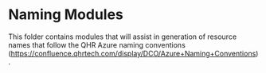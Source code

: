 # Naming Modules

This folder contains modules that will assist in generation of resource names that follow the QHR
Azure naming conventions (https://confluence.qhrtech.com/display/DCO/Azure+Naming+Conventions).

